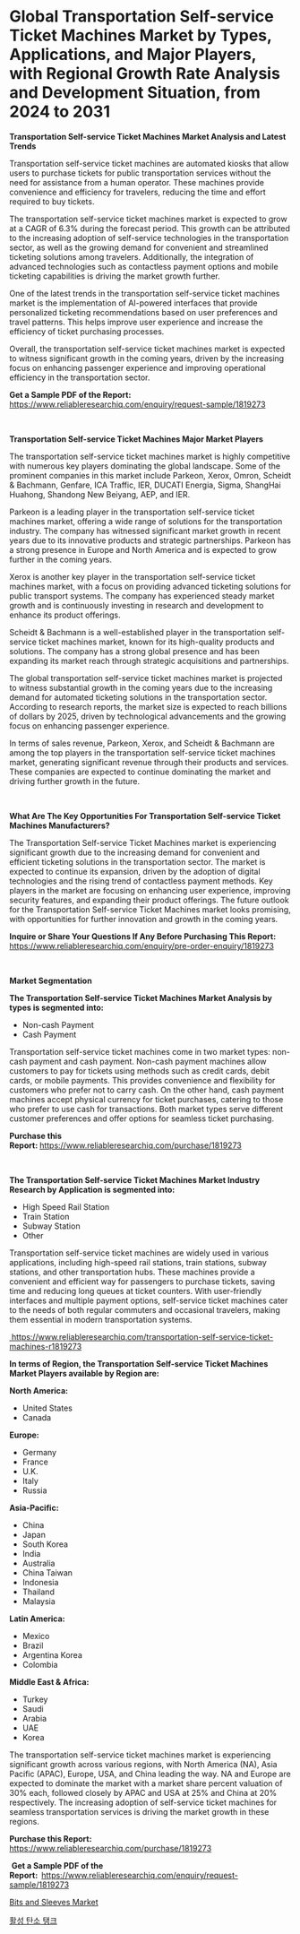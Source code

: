 <p><h1>Global Transportation Self-service Ticket Machines Market by Types, Applications, and Major Players, with Regional Growth Rate Analysis and Development Situation, from 2024 to 2031</h1></p><p><strong>Transportation Self-service Ticket Machines Market Analysis and Latest Trends</strong></p>
<p><p>Transportation self-service ticket machines are automated kiosks that allow users to purchase tickets for public transportation services without the need for assistance from a human operator. These machines provide convenience and efficiency for travelers, reducing the time and effort required to buy tickets.</p><p>The transportation self-service ticket machines market is expected to grow at a CAGR of 6.3% during the forecast period. This growth can be attributed to the increasing adoption of self-service technologies in the transportation sector, as well as the growing demand for convenient and streamlined ticketing solutions among travelers. Additionally, the integration of advanced technologies such as contactless payment options and mobile ticketing capabilities is driving the market growth further.</p><p>One of the latest trends in the transportation self-service ticket machines market is the implementation of AI-powered interfaces that provide personalized ticketing recommendations based on user preferences and travel patterns. This helps improve user experience and increase the efficiency of ticket purchasing processes.</p><p>Overall, the transportation self-service ticket machines market is expected to witness significant growth in the coming years, driven by the increasing focus on enhancing passenger experience and improving operational efficiency in the transportation sector.</p></p>
<p><strong>Get a Sample PDF of the Report:&nbsp;</strong> <a href="https://www.reliableresearchiq.com/enquiry/request-sample/1819273">https://www.reliableresearchiq.com/enquiry/request-sample/1819273</a></p>
<p>&nbsp;</p>
<p><strong>Transportation Self-service Ticket Machines Major Market Players</strong></p>
<p><p>The transportation self-service ticket machines market is highly competitive with numerous key players dominating the global landscape. Some of the prominent companies in this market include Parkeon, Xerox, Omron, Scheidt & Bachmann, Genfare, ICA Traffic, IER, DUCATI Energia, Sigma, ShangHai Huahong, Shandong New Beiyang, AEP, and IER.</p><p>Parkeon is a leading player in the transportation self-service ticket machines market, offering a wide range of solutions for the transportation industry. The company has witnessed significant market growth in recent years due to its innovative products and strategic partnerships. Parkeon has a strong presence in Europe and North America and is expected to grow further in the coming years.</p><p>Xerox is another key player in the transportation self-service ticket machines market, with a focus on providing advanced ticketing solutions for public transport systems. The company has experienced steady market growth and is continuously investing in research and development to enhance its product offerings.</p><p>Scheidt & Bachmann is a well-established player in the transportation self-service ticket machines market, known for its high-quality products and solutions. The company has a strong global presence and has been expanding its market reach through strategic acquisitions and partnerships.</p><p>The global transportation self-service ticket machines market is projected to witness substantial growth in the coming years due to the increasing demand for automated ticketing solutions in the transportation sector. According to research reports, the market size is expected to reach billions of dollars by 2025, driven by technological advancements and the growing focus on enhancing passenger experience.</p><p>In terms of sales revenue, Parkeon, Xerox, and Scheidt & Bachmann are among the top players in the transportation self-service ticket machines market, generating significant revenue through their products and services. These companies are expected to continue dominating the market and driving further growth in the future.</p></p>
<p>&nbsp;</p>
<p><strong>What Are The Key Opportunities For Transportation Self-service Ticket Machines Manufacturers?</strong></p>
<p><p>The Transportation Self-service Ticket Machines market is experiencing significant growth due to the increasing demand for convenient and efficient ticketing solutions in the transportation sector. The market is expected to continue its expansion, driven by the adoption of digital technologies and the rising trend of contactless payment methods. Key players in the market are focusing on enhancing user experience, improving security features, and expanding their product offerings. The future outlook for the Transportation Self-service Ticket Machines market looks promising, with opportunities for further innovation and growth in the coming years.</p></p>
<p><strong>Inquire or Share Your Questions If Any Before Purchasing This Report:</strong> <a href="https://www.reliableresearchiq.com/enquiry/pre-order-enquiry/1819273">https://www.reliableresearchiq.com/enquiry/pre-order-enquiry/1819273</a></p>
<p>&nbsp;</p>
<p><strong>Market Segmentation</strong></p>
<p><strong>The Transportation Self-service Ticket Machines Market Analysis by types is segmented into:</strong></p>
<p><ul><li>Non-cash Payment</li><li>Cash Payment</li></ul></p>
<p><p>Transportation self-service ticket machines come in two market types: non-cash payment and cash payment. Non-cash payment machines allow customers to pay for tickets using methods such as credit cards, debit cards, or mobile payments. This provides convenience and flexibility for customers who prefer not to carry cash. On the other hand, cash payment machines accept physical currency for ticket purchases, catering to those who prefer to use cash for transactions. Both market types serve different customer preferences and offer options for seamless ticket purchasing.</p></p>
<p><strong>Purchase this Report:&nbsp;</strong><a href="https://www.reliableresearchiq.com/purchase/1819273">https://www.reliableresearchiq.com/purchase/1819273</a></p>
<p>&nbsp;</p>
<p><strong>The Transportation Self-service Ticket Machines Market Industry Research by Application is segmented into:</strong></p>
<p><ul><li>High Speed ​​Rail Station</li><li>Train Station</li><li>Subway Station</li><li>Other</li></ul></p>
<p><p>Transportation self-service ticket machines are widely used in various applications, including high-speed rail stations, train stations, subway stations, and other transportation hubs. These machines provide a convenient and efficient way for passengers to purchase tickets, saving time and reducing long queues at ticket counters. With user-friendly interfaces and multiple payment options, self-service ticket machines cater to the needs of both regular commuters and occasional travelers, making them essential in modern transportation systems.</p></p>
<p><a href="https://www.reliableresearchiq.com/transportation-self-service-ticket-machines-r1819273">&nbsp;https://www.reliableresearchiq.com/transportation-self-service-ticket-machines-r1819273</a></p>
<p><strong>In terms of Region, the Transportation Self-service Ticket Machines Market Players available by Region are:</strong></p>
<p>
    <p> <strong> North America: </strong>
        <ul>
            <li>United States</li>
            <li>Canada</li>
        </ul>
        </p> 
    <p> <strong> Europe: </strong>
        <ul>
            <li>Germany</li>
            <li>France</li>
            <li>U.K.</li>
            <li>Italy</li>
            <li>Russia</li>
        </ul>
        </p> 
    <p> <strong> Asia-Pacific: </strong>
        <ul>
            <li>China</li>
            <li>Japan</li>
            <li>South Korea</li>
            <li>India</li>
            <li>Australia</li>
            <li>China Taiwan</li>
            <li>Indonesia</li>
            <li>Thailand</li>
            <li>Malaysia</li>
        </ul>
        </p> 
    <p> <strong> Latin America: </strong>
        <ul>
            <li>Mexico</li>
            <li>Brazil</li>
            <li>Argentina Korea</li>
            <li>Colombia</li>
        </ul>
        </p> 
    <p> <strong> Middle East & Africa: </strong>
        <ul>
            <li>Turkey</li>
            <li>Saudi</li>
            <li>Arabia</li>
            <li>UAE</li>
            <li>Korea</li>
        </ul>
    </p>
    </p>
<p><p>The transportation self-service ticket machines market is experiencing significant growth across various regions, with North America (NA), Asia Pacific (APAC), Europe, USA, and China leading the way. NA and Europe are expected to dominate the market with a market share percent valuation of 30% each, followed closely by APAC and USA at 25% and China at 20% respectively. The increasing adoption of self-service ticket machines for seamless transportation services is driving the market growth in these regions.</p></p>
<p><strong>Purchase this Report: </strong><a href="https://www.reliableresearchiq.com/purchase/1819273">https://www.reliableresearchiq.com/purchase/1819273</a></p>
<p>&nbsp;<strong>Get a Sample PDF of the Report:&nbsp;&nbsp;</strong><a href="https://www.reliableresearchiq.com/enquiry/request-sample/1819273">https://www.reliableresearchiq.com/enquiry/request-sample/1819273</a></p>
<p><strong></strong></p>
<p><p><a href="https://github.com/IkeSchumm04/Market-Research-Report-List-1/blob/main/bits-and-sleeves-market.md">Bits and Sleeves Market</a></p><p><a href="https://github.com/mpodehpw07370073/Market-Research-Report-List-3/blob/main/504479270609.md">활성 탄소 탱크</a></p></p>